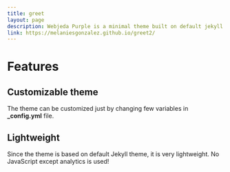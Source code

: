 ```yaml
---
title: greet
layout: page
description: Webjeda Purple is a minimal theme built on default jekyll theme. It is very light highly customizable. Suitable for minimal blogs.
link: https://melaniesgonzalez.github.io/greet2/
---
```


# Features

## Customizable theme
The theme can be customized just by changing few variables in **_config.yml** file.

## Lightweight
Since the theme is based on default Jekyll theme, it is very lightweight. No JavaScript except analytics is used!
